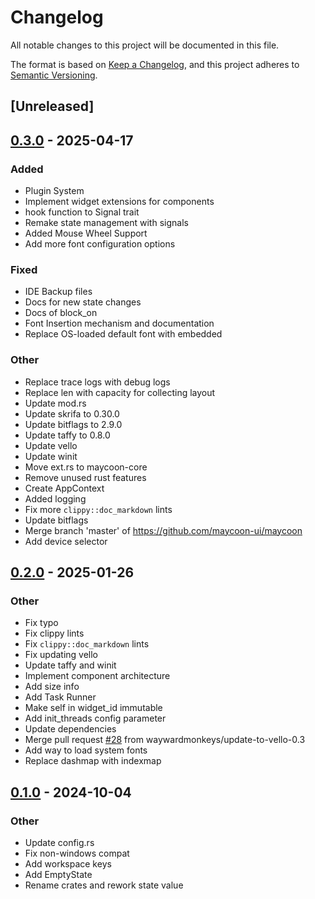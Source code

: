# Changelog

All notable changes to this project will be documented in this file.

The format is based on [Keep a Changelog](https://keepachangelog.com/en/1.0.0/),
and this project adheres to [Semantic Versioning](https://semver.org/spec/v2.0.0.html).

## [Unreleased]

## [0.3.0](https://github.com/maycoon-ui/maycoon/compare/maycoon-core-v0.2.0...maycoon-core-v0.3.0) - 2025-04-17

### Added

- Plugin System
- Implement widget extensions for components
- hook function to Signal trait
- Remake state management with signals
- Added Mouse Wheel Support
- Add more font configuration options

### Fixed

- IDE Backup files
- Docs for new state changes
- Docs of block_on
- Font Insertion mechanism and documentation
- Replace OS-loaded default font with embedded

### Other

- Replace trace logs with debug logs
- Replace len with capacity for collecting layout
- Update mod.rs
- Update skrifa to 0.30.0
- Update bitflags to 2.9.0
- Update taffy to 0.8.0
- Update vello
- Update winit
- Move ext.rs to maycoon-core
- Remove unused rust features
- Create AppContext
- Added logging
- Fix more `clippy::doc_markdown` lints
- Update bitflags
- Merge branch 'master' of https://github.com/maycoon-ui/maycoon
- Add device selector

## [0.2.0](https://github.com/maycoon-ui/maycoon/compare/maycoon-core-v0.1.0...maycoon-core-v0.2.0) - 2025-01-26

### Other

- Fix typo
- Fix clippy lints
- Fix `clippy::doc_markdown` lints
- Fix updating vello
- Update taffy and winit
- Implement component architecture
- Add size info
- Add Task Runner
- Make self in widget_id immutable
- Add init_threads config parameter
- Update dependencies
- Merge pull request [#28](https://github.com/maycoon-ui/maycoon/pull/28) from waywardmonkeys/update-to-vello-0.3
- Add way to load system fonts
- Replace dashmap with indexmap

## [0.1.0](https://github.com/maycoon-ui/maycoon/releases/tag/maycoon-core-v0.1.0) - 2024-10-04

### Other

- Update config.rs
- Fix non-windows compat
- Add workspace keys
- Add EmptyState
- Rename crates and rework state value
